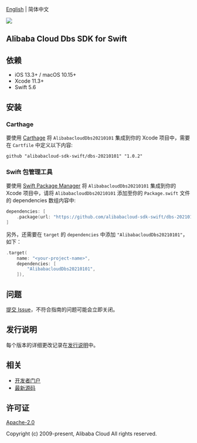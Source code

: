 [English](README.md) | 简体中文

![](https://aliyunsdk-pages.alicdn.com/icons/AlibabaCloud.svg)

## Alibaba Cloud Dbs SDK for Swift

## 依赖

- iOS 13.3+ / macOS 10.15+
- Xcode 11.3+
- Swift 5.6

## 安装

### Carthage

要使用 [Carthage](https://github.com/Carthage/Carthage) 将 `AlibabacloudDbs20210101` 集成到你的 Xcode 项目中，需要在 `Cartfile` 中定义以下内容:

```ogdl
github "alibabacloud-sdk-swift/dbs-20210101" "1.0.2"
```

### Swift 包管理工具

要使用 [Swift Package Manager](https://swift.org/package-manager/) 将 `AlibabacloudDbs20210101` 集成到你的 Xcode 项目中，请将 `AlibabacloudDbs20210101` 添加至你的 `Package.swift` 文件的 dependencies 数组内容中:

```swift
dependencies: [
    .package(url: "https://github.com/alibabacloud-sdk-swift/dbs-20210101.git", from: "1.0.2")
]
```

另外，还需要在 `target` 的 `dependencies` 中添加 `"AlibabacloudDbs20210101"`，如下：

```swift
.target(
    name: "<your-project-name>",
    dependencies: [
        "AlibabacloudDbs20210101",
    ]),
```

## 问题

[提交 Issue](https://github.com/alibabacloud-sdk-swift/dbs-20210101/issues/new)，不符合指南的问题可能会立即关闭。

## 发行说明

每个版本的详细更改记录在[发行说明](./ChangeLog.txt)中。

## 相关

* [开发者门户](https://next.api.aliyun.com/home)
* [最新源码](https://github.com/alibabacloud-sdk-swift/dbs-20210101)

## 许可证

[Apache-2.0](http://www.apache.org/licenses/LICENSE-2.0)

Copyright (c) 2009-present, Alibaba Cloud All rights reserved.
